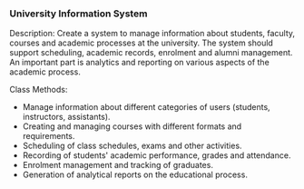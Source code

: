 ### University Information System
 
Description: Create a system to manage information about students, faculty, courses and academic processes at the university. 
The system should support scheduling, academic records, enrolment and alumni management. An important part is analytics and reporting on various aspects of the academic process.
 
Class Methods:
- Manage information about different categories of users (students, instructors, assistants).
- Creating and managing courses with different formats and requirements.
- Scheduling of class schedules, exams and other activities.
- Recording of students' academic performance, grades and attendance.
- Enrolment management and tracking of graduates.
- Generation of analytical reports on the educational process.
